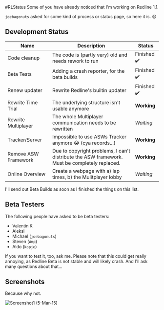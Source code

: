 #RLStatus
Some of you have already noticed that I'm working on Redline 1.1.

`joebagonuts` asked for some kind of process or status page, so here it is. :smile:


Development Status
---


Name | Description | Status
-----|-------------|--------
Code cleanup | The code is (partly very) old and needs rework to run | Finished :heavy_check_mark:
Beta Tests | Adding a crash reporter, for the beta builds | Finished :heavy_check_mark:
Renew updater | Rewrite Redline's builtin updater | Finished :heavy_check_mark:
Rewrite Time Trial | The underlying structure isn't usable anymore | **Working**
Rewrite Multiplayer | The whole Multiplayer communication needs to be rewritten | *Waiting*
Tracker/Server | Impossible to use ASWs Tracker anymore :sob: (cya records...) | **Working**
Remove ASW Framework | Due to copyright problems, I can't distribute the ASW framework. Must be completely replaced. | **Working**
Online Overview | Create a webpage with a) lap times, b) the Mulitplayer lobby | *Waiting*


I'll send out Beta Builds as soon as I finished the things on this list.

Beta Testers
---

The following people have asked to be beta testers:

- Valentin K
- Aleksi
- Michael (`joebagonuts`)
- Steven (`Amp`)
- Aldo (`kopje`)

If you want to test it, too, ask me. Please note that this could get really annoying, as Redline Beta is not stable and will likely crash. And I'll ask many questions about that...


Screenshots
-----------

Because why not.

![Screenshot1](http://i.imgur.com/qq6rF8o.jpg)
(5-Mar-15)
